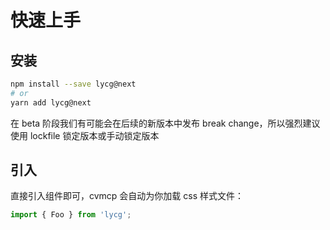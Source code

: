# 快速上手

## 安装

```bash
npm install --save lycg@next
# or
yarn add lycg@next
```

<Alert> 在 beta 阶段我们有可能会在后续的新版本中发布 break change，所以强烈建议使用 lockfile 锁定版本或手动锁定版本</Alert>

## 引入

直接引入组件即可，cvmcp 会自动为你加载 css 样式文件：

```js
import { Foo } from 'lycg';
```
